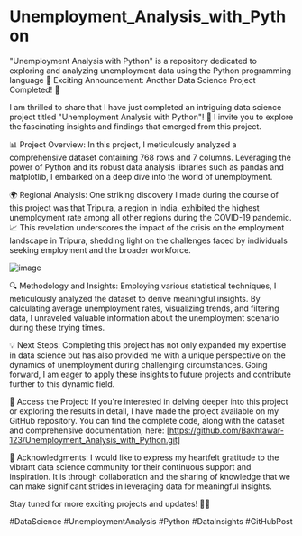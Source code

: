 # Unemployment_Analysis_with_Python
"Unemployment Analysis with Python" is a repository dedicated to exploring and analyzing unemployment data using the Python programming language
📢 Exciting Announcement: Another Data Science Project Completed! 🚀

I am thrilled to share that I have just completed an intriguing data science project titled "Unemployment Analysis with Python"! 🎉 I invite you to explore the fascinating insights and findings that emerged from this project.

📊 Project Overview:
In this project, I meticulously analyzed a comprehensive dataset containing 768 rows and 7 columns. Leveraging the power of Python and its robust data analysis libraries such as pandas and matplotlib, I embarked on a deep dive into the world of unemployment.

🌍 Regional Analysis:
One striking discovery I made during the course of this project was that Tripura, a region in India, exhibited the highest unemployment rate among all other regions during the COVID-19 pandemic. 📈 This revelation underscores the impact of the crisis on the employment landscape in Tripura, shedding light on the challenges faced by individuals seeking employment and the broader workforce.

![image](https://github.com/Bakhtawar-123/Unemployment_Analysis_with_Python/assets/82812762/517f5960-a826-4b3c-bc79-b7895a665445)


🔍 Methodology and Insights:
Employing various statistical techniques, I meticulously analyzed the dataset to derive meaningful insights. By calculating average unemployment rates, visualizing trends, and filtering data, I unraveled valuable information about the unemployment scenario during these trying times.

💡 Next Steps:
Completing this project has not only expanded my expertise in data science but has also provided me with a unique perspective on the dynamics of unemployment during challenging circumstances. Going forward, I am eager to apply these insights to future projects and contribute further to this dynamic field.

🔗 Access the Project:
If you're interested in delving deeper into this project or exploring the results in detail, I have made the project available on my GitHub repository. You can find the complete code, along with the dataset and comprehensive documentation, here: [https://github.com/Bakhtawar-123/Unemployment_Analysis_with_Python.git]

🙏 Acknowledgments:
I would like to express my heartfelt gratitude to the vibrant data science community for their continuous support and inspiration. It is through collaboration and the sharing of knowledge that we can make significant strides in leveraging data for meaningful insights.

Stay tuned for more exciting projects and updates! 🚀🔬

#DataScience #UnemploymentAnalysis #Python #DataInsights #GitHubPost
